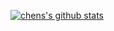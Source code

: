 [![chens's github stats](https://github-readme-stats.vercel.app/api?username=cdadar&show_icons=true)](https://github.com/anuraghazra/github-readme-stats)
